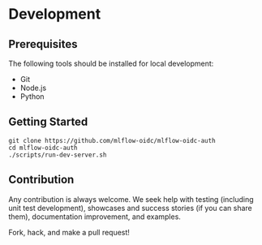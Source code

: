 # Development

## Prerequisites

The following tools should be installed for local development:

* Git
* Node.js
* Python

## Getting Started

```shell
git clone https://github.com/mlflow-oidc/mlflow-oidc-auth
cd mlflow-oidc-auth
./scripts/run-dev-server.sh
```

## Contribution

Any contribution is always welcome. We seek help with testing (including unit test development), showcases and success stories (if you can share them), documentation improvement, and examples.

Fork, hack, and make a pull request!
